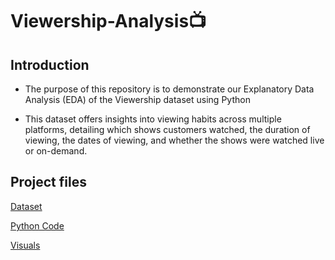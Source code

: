 # Viewership-Analysis📺

## Introduction

* The purpose of this repository is to demonstrate our Explanatory Data Analysis (EDA) of the Viewership dataset using Python

* This dataset offers insights into viewing habits across multiple platforms, detailing which shows customers watched, the duration of viewing, the dates of viewing, and whether the shows were watched live or on-demand.

## Project files

[Dataset](https://github.com/JusticeMabugana/Viewership-Analysis/blob/main/Input%20data/Viewership%20Analysis%20.xlsx)

[Python Code]()

[Visuals]()
